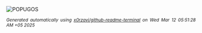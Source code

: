 <div align="justify">
<picture>
    <source media="(prefers-color-scheme: dark)" srcset="https://i.ibb.co/fGqNTWKG/output-gif.gif">
    <source media="(prefers-color-scheme: light)" srcset="https://i.ibb.co/fGqNTWKG/output-gif.gif">
    <img alt="POPUGOS" src="https://i.ibb.co/fGqNTWKG/output-gif.gif">
</picture>

<sub><i>Generated automatically using [x0rzavi/github-readme-terminal](https://github.com/x0rzavi/github-readme-terminal) on Wed Mar 12 05:51:28 AM +05 2025</i></sub>
</div>